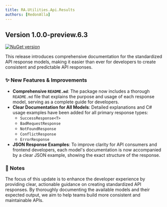 ```yaml
---
title: RA.Utilities.Api.Results
authors: [RedonAlla]
---
```


## Version 1.0.0-preview.6.3
[![NuGet version](https://img.shields.io/nuget/v/RA.Utilities.Api.Results.svg)](https://www.nuget.org/packages/RA.Utilities.Api.Results/)

This release introduces comprehensive documentation for the standardized API response models, making it easier than ever for developers to create consistent and predictable API responses.

<!-- truncate -->

### ✨ New Features & Improvements

*   **Comprehensive `README.md`**: The package now includes a thorough `README.md` file that explains the purpose and usage of each response model, serving as a complete guide for developers.
*   **Clear Documentation for All Models**: Detailed explanations and C# usage examples have been added for all primary response types:
    *   `SuccessResponse<T>`
    *   `BadRequestResponse`
    *   `NotFoundResponse`
    *   `ConflictResponse`
    *   `ErrorResponse`
*   **JSON Response Examples**: To improve clarity for API consumers and frontend developers, each model's documentation is now accompanied by a clear JSON example, showing the exact structure of the response.

### 📝 Notes

The focus of this update is to enhance the developer experience by providing clear, actionable guidance on creating standardized API responses. By thoroughly documenting the available models and their expected output, we aim to help teams build more consistent and maintainable APIs.


